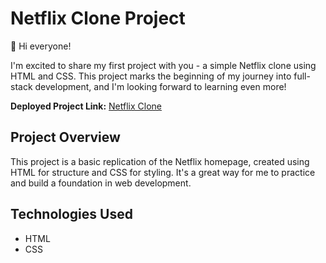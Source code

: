 # Netflix Clone Project

👋 Hi everyone!

I'm excited to share my first project with you - a simple Netflix clone using HTML and CSS. This project marks the beginning of my journey into full-stack development, and I'm looking forward to learning even more!

**Deployed Project Link:** [Netflix Clone](https://gaurpreksha2004.github.io/Netflix_Clone_web/)

## Project Overview

This project is a basic replication of the Netflix homepage, created using HTML for structure and CSS for styling. It's a great way for me to practice and build a foundation in web development.

## Technologies Used

- HTML
- CSS
